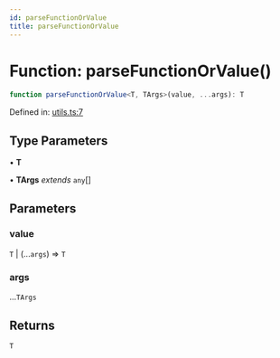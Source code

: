 ```yaml
---
id: parseFunctionOrValue
title: parseFunctionOrValue
---
```


<!-- DO NOT EDIT: this page is autogenerated from the type comments -->

# Function: parseFunctionOrValue()

```ts
function parseFunctionOrValue<T, TArgs>(value, ...args): T
```

Defined in: [utils.ts:7](https://github.com/TanStack/pacer/blob/main/packages/persister/src/utils.ts#L7)

## Type Parameters

• **T**

• **TArgs** *extends* `any`[]

## Parameters

### value

`T` | (...`args`) => `T`

### args

...`TArgs`

## Returns

`T`
